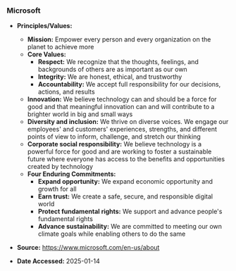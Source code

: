 ### Microsoft

- **Principles/Values:**
  - **Mission:** Empower every person and every organization on the planet to achieve more
  - **Core Values:**
    - **Respect:** We recognize that the thoughts, feelings, and backgrounds of others are as important as our own
    - **Integrity:** We are honest, ethical, and trustworthy
    - **Accountability:** We accept full responsibility for our decisions, actions, and results
  - **Innovation:** We believe technology can and should be a force for good and that meaningful innovation can and will contribute to a brighter world in big and small ways
  - **Diversity and inclusion:** We thrive on diverse voices. We engage our employees' and customers' experiences, strengths, and different points of view to inform, challenge, and stretch our thinking
  - **Corporate social responsibility:** We believe technology is a powerful force for good and are working to foster a sustainable future where everyone has access to the benefits and opportunities created by technology
  - **Four Enduring Commitments:**
    - **Expand opportunity:** We expand economic opportunity and growth for all
    - **Earn trust:** We create a safe, secure, and responsible digital world
    - **Protect fundamental rights:** We support and advance people's fundamental rights
    - **Advance sustainability:** We are committed to meeting our own climate goals while enabling others to do the same

- **Source:** https://www.microsoft.com/en-us/about
- **Date Accessed:** 2025-01-14
